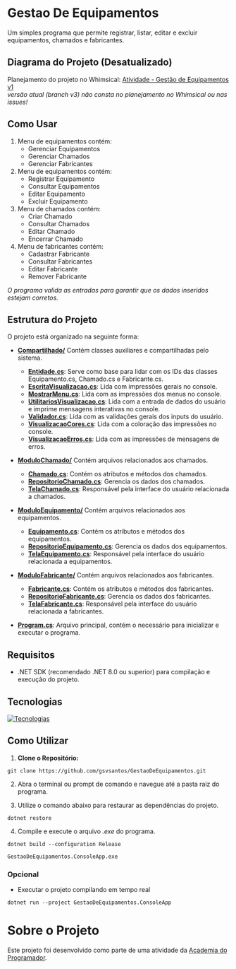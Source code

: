 # Gestao De Equipamentos
Um simples programa que permite registrar, listar, editar e excluir equipamentos, chamados e fabricantes.

## Diagrama do Projeto (Desatualizado)
Planejamento do projeto no Whimsical: [Atividade - Gestão de Equipamentos v1](https://whimsical.com/atividade-gestao-de-equipamentos-EFv5bntPie38qufMixdGjg)   
*versão atual (branch v3) não consta no planejamento no Whimsical ou nas issues!*

## Como Usar
1. Menu de equipamentos contém:
   - Gerenciar Equipamentos
   - Gerenciar Chamados
   - Gerenciar Fabricantes
2. Menu de equipamentos contém:
   - Registrar Equipamento
   - Consultar Equipamentos
   - Editar Equipamento
   - Excluir Equipamento
3. Menu de chamados contém:
   - Criar Chamado
   - Consultar Chamados
   - Editar Chamado
   - Encerrar Chamado
3. Menu de fabricantes contém:
   - Cadastrar Fabricante
   - Consultar Fabricantes
   - Editar Fabricante
   - Remover Fabricante

*O programa valida as entradas para garantir que os dados inseridos estejam corretos.*

## Estrutura do Projeto
O projeto está organizado na seguinte forma:

- **[Compartilhado/](https://github.com/gsvsantos/GestaoDeEquipamentos/tree/master/GestaoDeEquipamentos.ConsoleApp/Compartilhado)** Contém classes auxiliares e compartilhadas pelo sistema.  
  - **[Entidade.cs](https://github.com/gsvsantos/GestaoDeEquipamentos/blob/master/GestaoDeEquipamentos.ConsoleApp/Compartilhado/Entidade.cs)**: Serve como base para lidar com os IDs das classes Equipamento.cs, Chamado.cs e Fabricante.cs.
  - **[EscritaVisualizacao.cs](https://github.com/gsvsantos/GestaoDeEquipamentos/blob/master/GestaoDeEquipamentos.ConsoleApp/Compartilhado/EscritaVisualizacao.cs)**: Lida com impressões gerais no console.
  - **[MostrarMenu.cs](https://github.com/gsvsantos/GestaoDeEquipamentos/blob/master/GestaoDeEquipamentos.ConsoleApp/Compartilhado/MostrarMenu.cs)**: Lida com as impressões dos menus no console.
  - **[UtilitariosVisualizacao.cs](https://github.com/gsvsantos/GestaoDeEquipamentos/blob/master/GestaoDeEquipamentos.ConsoleApp/Compartilhado/UtilitariosVisualizacao.cs)**: Lida com a entrada de dados do usuário e imprime mensagens interativas no console.
  - **[Validador.cs](https://github.com/gsvsantos/GestaoDeEquipamentos/blob/master/GestaoDeEquipamentos.ConsoleApp/Compartilhado/Validador.cs)**: Lida com as validações gerais dos inputs do usuário.
  - **[VisualizacaoCores.cs](https://github.com/gsvsantos/GestaoDeEquipamentos/blob/master/GestaoDeEquipamentos.ConsoleApp/Compartilhado/VisualizacaoCores.cs)**: Lida com a coloração das impressões no console.
  - **[VisualizacaoErros.cs](https://github.com/gsvsantos/GestaoDeEquipamentos/blob/master/GestaoDeEquipamentos.ConsoleApp/Compartilhado/VisualizacaoErros.cs)**: Lida com as impressões de mensagens de erros.

- **[ModuloChamado/](https://github.com/gsvsantos/GestaoDeEquipamentos/tree/master/GestaoDeEquipamentos.ConsoleApp/ModuloChamado)** Contém arquivos relacionados aos chamados.  
  - **[Chamado.cs](https://github.com/gsvsantos/GestaoDeEquipamentos/blob/master/GestaoDeEquipamentos.ConsoleApp/ModuloChamado/Chamado.cs)**: Contém os atributos e métodos dos chamados.
  - **[RepositorioChamado.cs](https://github.com/gsvsantos/GestaoDeEquipamentos/blob/master/GestaoDeEquipamentos.ConsoleApp/ModuloChamado/RepositorioChamado.cs)**: Gerencia os dados dos chamados.
  - **[TelaChamado.cs](https://github.com/gsvsantos/GestaoDeEquipamentos/blob/master/GestaoDeEquipamentos.ConsoleApp/ModuloChamado/TelaChamado.cs)**: Responsável pela interface do usuário relacionada a chamados.
 
- **[ModuloEquipamento/](https://github.com/gsvsantos/GestaoDeEquipamentos/tree/master/GestaoDeEquipamentos.ConsoleApp/ModuloEquipamento)** Contém arquivos relacionados aos equipamentos.  
  - **[Equipamento.cs](https://github.com/gsvsantos/GestaoDeEquipamentos/blob/master/GestaoDeEquipamentos.ConsoleApp/ModuloEquipamento/Equipamento.cs)**: Contém os atributos e métodos dos equipamentos.
  - **[RepositorioEquipamento.cs](https://github.com/gsvsantos/GestaoDeEquipamentos/blob/master/GestaoDeEquipamentos.ConsoleApp/ModuloEquipamento/RepositorioEquipamento.cs)**: Gerencia os dados dos equipamentos.
  - **[TelaEquipamento.cs](https://github.com/gsvsantos/GestaoDeEquipamentos/blob/master/GestaoDeEquipamentos.ConsoleApp/ModuloEquipamento/TelaEquipamento.cs)**: Responsável pela interface do usuário relacionada a equipamentos.

- **[ModuloFabricante/](https://github.com/gsvsantos/GestaoDeEquipamentos/tree/master/GestaoDeEquipamentos.ConsoleApp/ModuloFabricante)** Contém arquivos relacionados aos fabricantes.  
  - **[Fabricante.cs](https://github.com/gsvsantos/GestaoDeEquipamentos/blob/master/GestaoDeEquipamentos.ConsoleApp/ModuloFabricante/Fabricante.cs)**: Contém os atributos e métodos dos fabricantes.
  - **[RepositorioFabricante.cs](https://github.com/gsvsantos/GestaoDeEquipamentos/blob/master/GestaoDeEquipamentos.ConsoleApp/ModuloFabricante/RepositorioFabricante.cs)**: Gerencia os dados dos fabricantes.
  - **[TelaFabricante.cs](https://github.com/gsvsantos/GestaoDeEquipamentos/blob/master/GestaoDeEquipamentos.ConsoleApp/ModuloFabricante/TelaFabricante.cs)**: Responsável pela interface do usuário relacionada a fabricantes.

- **[Program.cs](https://github.com/gsvsantos/GestaoDeEquipamentos/blob/master/GestaoDeEquipamentos.ConsoleApp/Program.cs)**: Arquivo principal, contém o necessário para inicializar e executar o programa.


 
## Requisitos

- .NET SDK (recomendado .NET 8.0 ou superior) para compilação e execução do projeto.
 
## Tecnologias

[![Tecnologias](https://skillicons.dev/icons?i=git,github,visualstudio,cs,dotnet)](https://skillicons.dev)

## Como Utilizar
1. **Clone o Repositório:**
```
git clone https://github.com/gsvsantos/GestaoDeEquipamentos.git
```

2. Abra o terminal ou prompt de comando e navegue até a pasta raiz do programa.

3. Utilize o comando abaixo para restaurar as dependências do projeto.
```
dotnet restore
```

4. Compile e execute o arquivo *.exe* do programa.
```
dotnet build --configuration Release
```
```
GestaoDeEquipamentos.ConsoleApp.exe
```

### Opcional
- Executar o projeto compilando em tempo real
```
dotnet run --project GestaoDeEquipamentos.ConsoleApp
```

# Sobre o Projeto

Este projeto foi desenvolvido como parte de uma atividade da [Academia do Programador](https://www.instagram.com/academiadoprogramador/).
